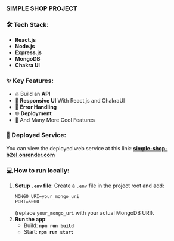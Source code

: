 ### SIMPLE SHOP PROJECT
### 🛠️ Tech Stack:
*   **React.js**
*   **Node.js**
*   **Express.js**
*   **MongoDB**
*   **Chakra UI**

### ✨ Key Features:
*   🔥 Build an **API**
*   📱 **Responsive UI** With React.js and ChakraUI
*   🐞 **Error Handling**
*   🌐 **Deployment**
*   🚀 And Many More Cool Features

### 🔗 Deployed Service:
You can view the deployed web service at this link:
**[simple-shop-b2el.onrender.com](https://simple-shop-b2el.onrender.com/)**

### 💻 How to run locally:
1.  **Setup `.env` file**: Create a `.env` file in the project root and add:
    ```dotenv
    MONGO_URI=your_mongo_uri
    PORT=5000
    ```
    (replace `your_mongo_uri` with your actual MongoDB URI).
2.  **Run the app**:
    *   Build: **`npm run build`**
    *   Start: **`npm run start`**

